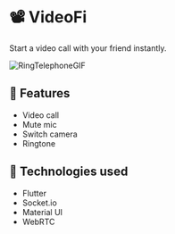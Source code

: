 # 📽️ VideoFi 

Start a video call with your friend instantly.


![RingTelephoneGIF](https://user-images.githubusercontent.com/63099829/173027306-29e1f9d9-aa44-4a80-8a64-5cd212748c14.gif)



## 💾 Features 

- Video call
- Mute mic
- Switch camera
- Ringtone



## 🌌 Technologies used

- Flutter
- Socket.io
- Material UI
- WebRTC


